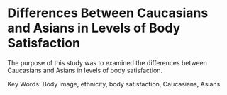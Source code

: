 # Differences Between Caucasians and Asians in Levels of Body Satisfaction
The purpose of this study was to examined the differences between Caucasians and Asians in levels of body satisfaction.

Key Words: Body image, ethnicity, body satisfaction, Caucasians, Asians
